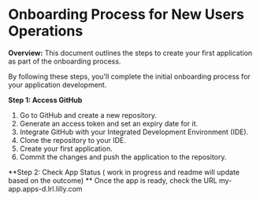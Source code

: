 # Onboarding Process for New Users Operations

**Overview:**
This document outlines the steps to create your first application as part of the onboarding process.

By following these steps, you'll complete the initial onboarding process for your application development.

**Step 1: Access GitHub**
1. Go to GitHub and create a new repository.
2. Generate an access token and set an expiry date for it.
3. Integrate GitHub with your Integrated Development Environment (IDE).
4. Clone the repository to your IDE.
5. Create your first application.
6. Commit the changes and push the application to the repository.


**Step 2: Check App Status  ( work in progress and readme will update based on the outcome) **
Once the app is ready, check the URL my-app.apps-d.lrl.lilly.com

 
